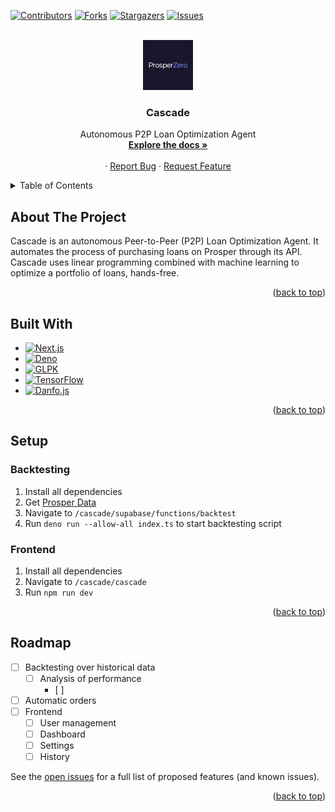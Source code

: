<a name="readme-top"></a>

<!-- PROJECT SHIELDS -->
<!--
*** I'm using markdown "reference style" links for readability.
*** Reference links are enclosed in brackets [ ] instead of parentheses ( ).
*** See the bottom of this document for the declaration of the reference variables
*** for contributors-url, forks-url, etc. This is an optional, concise syntax you may use.
*** https://www.markdownguide.org/basic-syntax/#reference-style-links
-->
[![Contributors][contributors-shield]][contributors-url]
[![Forks][forks-shield]][forks-url]
[![Stargazers][stars-shield]][stars-url]
[![Issues][issues-shield]][issues-url]

<!-- PROJECT LOGO -->
<br />
<div align="center">
  <a href="https://github.com/luca-miniati/cascade">
    <img src="images/logo.png" alt="Logo" width="80" height="80">
  </a>

<h3 align="center">Cascade</h3>

  <p align="center">
    Autonomous P2P Loan Optimization Agent
    <br />
    <a href="https://github.com/luca-miniati/cascade"><strong>Explore the docs »</strong></a>
    <br />
    <br />
    ·
    <a href="https://github.com/luca-miniati/cascade/issues">Report Bug</a>
    ·
    <a href="https://github.com/luca-miniati/cascade/issues">Request Feature</a>
  </p>
</div>



<!-- TABLE OF CONTENTS -->
<details>
  <summary>Table of Contents</summary>
  <ol>
    <li>
      <a href="#about-the-project">About The Project</a>
      <ul>
        <li><a href="#built-with">Built With</a></li>
      </ul>
    </li>
    <li>
      <a href="#setup">Setup</a>
      <ul>
        <li><a href="#backtesting">Backtesting</a></li>
        <li><a href="#frontend">Frontend</a></li>
      </ul>
    </li>
    <li><a href="#roadmap">Roadmap</a></li>
  </ol>
</details>


## About The Project

Cascade is an autonomous Peer-to-Peer (P2P) Loan Optimization Agent. It automates the process
of purchasing loans on Prosper through its API. Cascade uses linear programming combined with
machine learning to optimize a portfolio of loans, hands-free.

<p align="right">(<a href="#readme-top">back to top</a>)</p>


## Built With

* [![Next.js][Next-shield]][Next-url]
* [![Deno][Deno-shield]][Deno-url]
* [![GLPK][GLPK-shield]][GLPK-url]
* [![TensorFlow][Tf-shield]][Tf-url]
* [![Danfo.js][Danfo-shield]][Danfo-url]

<p align="right">(<a href="#readme-top">back to top</a>)</p>


## Setup

### Backtesting
1. Install all dependencies
2. Get [Prosper Data](https://help.prosper.com/hc/en-us/articles/210013083-Where-can-I-download-data-about-loans-through-Prosper)
3. Navigate to `/cascade/supabase/functions/backtest`
4. Run `deno run --allow-all index.ts` to start backtesting script

### Frontend
1. Install all dependencies
2. Navigate to `/cascade/cascade`
3. Run `npm run dev`

<p align="right">(<a href="#readme-top">back to top</a>)</p>



## Roadmap

- [ ] Backtesting over historical data
    - [ ] Analysis of performance
        - [ ] 
- [ ] Automatic orders
- [ ] Frontend
    - [ ] User management
    - [ ] Dashboard
    - [ ] Settings
    - [ ] History

See the [open issues](https://github.com/luca-miniati/cascade/issues) for a full list of proposed features (and known issues).

<p align="right">(<a href="#readme-top">back to top</a>)</p>


[contributors-shield]: https://img.shields.io/github/contributors/luca-miniati/cascade.svg?style=for-the-badge
[contributors-url]: https://github.com/luca-miniati/cascade/graphs/contributors
[forks-shield]: https://img.shields.io/github/forks/luca-miniati/cascade.svg?style=for-the-badge
[forks-url]: https://github.com/luca-miniati/cascade/network/members
[stars-shield]: https://img.shields.io/github/stars/luca-miniati/cascade.svg?style=for-the-badge
[stars-url]: https://github.com/luca-miniati/cascade/stargazers
[issues-shield]: https://img.shields.io/github/issues/luca-miniati/cascade.svg?style=for-the-badge
[issues-url]: https://github.com/luca-miniati/cascade/issues
[Next-shield]: https://img.shields.io/badge/next.js-000000?style=for-the-badge&logo=nextdotjs&logoColor=white
[Deno-shield]: https://img.shields.io/badge/deno-000000?style=for-the-badge&logo=deno&logoColor=white
[GLPK-shield]: https://img.shields.io/badge/GLPK-000000?style=for-the-badge&logo=gnu
[Tf-shield]: https://img.shields.io/badge/tensorflow-grey?style=for-the-badge&logo=tensorflow
[Danfo-shield]: https://img.shields.io/badge/Danfo.js-ffdf00?style=for-the-badge
[Next-url]: https://nextjs.org/
[Deno-url]: https://deno.com/
[Tf-url]: https://www.tensorflow.org/js
[Danfo-url]: https://danfo.jsdata.org/
[GLPK-url]: https://github.com/hgourvest/node-glpk
